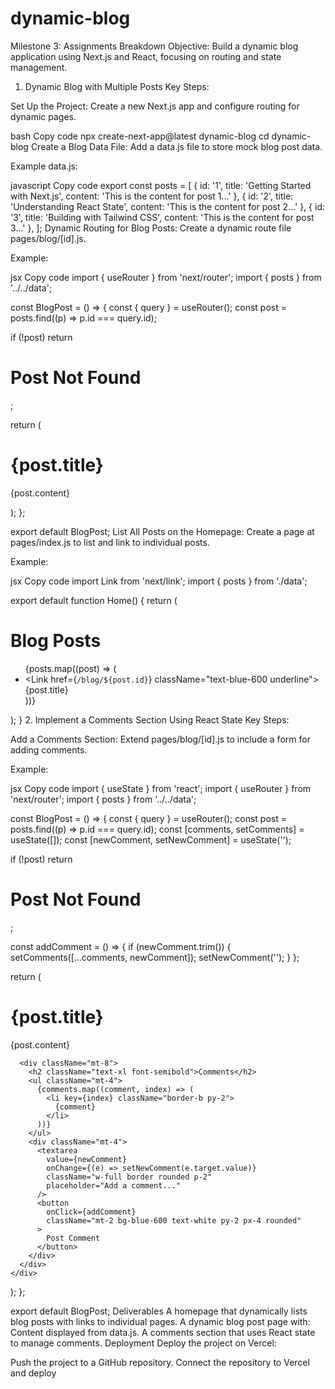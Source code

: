 # dynamic-blog

Milestone 3: Assignments Breakdown
Objective: Build a dynamic blog application using Next.js and React, focusing on routing and state management.

1. Dynamic Blog with Multiple Posts
Key Steps:

Set Up the Project:
Create a new Next.js app and configure routing for dynamic pages.

bash
Copy code
npx create-next-app@latest dynamic-blog
cd dynamic-blog
Create a Blog Data File:
Add a data.js file to store mock blog post data.

Example data.js:

javascript
Copy code
export const posts = [
  { id: '1', title: 'Getting Started with Next.js', content: 'This is the content for post 1...' },
  { id: '2', title: 'Understanding React State', content: 'This is the content for post 2...' },
  { id: '3', title: 'Building with Tailwind CSS', content: 'This is the content for post 3...' },
];
Dynamic Routing for Blog Posts:
Create a dynamic route file pages/blog/[id].js.

Example:

jsx
Copy code
import { useRouter } from 'next/router';
import { posts } from '../../data';

const BlogPost = () => {
  const { query } = useRouter();
  const post = posts.find((p) => p.id === query.id);

  if (!post) return <h1>Post Not Found</h1>;

  return (
    <div className="p-4">
      <h1 className="text-2xl font-bold">{post.title}</h1>
      <p className="mt-4">{post.content}</p>
    </div>
  );
};

export default BlogPost;
List All Posts on the Homepage:
Create a page at pages/index.js to list and link to individual posts.

Example:

jsx
Copy code
import Link from 'next/link';
import { posts } from './data';

export default function Home() {
  return (
    <div className="p-4">
      <h1 className="text-3xl font-bold mb-4">Blog Posts</h1>
      <ul>
        {posts.map((post) => (
          <li key={post.id} className="mb-2">
            <Link href={`/blog/${post.id}`} className="text-blue-600 underline">
              {post.title}
            </Link>
          </li>
        ))}
      </ul>
    </div>
  );
}
2. Implement a Comments Section Using React State
Key Steps:

Add a Comments Section:
Extend pages/blog/[id].js to include a form for adding comments.

Example:

jsx
Copy code
import { useState } from 'react';
import { useRouter } from 'next/router';
import { posts } from '../../data';

const BlogPost = () => {
  const { query } = useRouter();
  const post = posts.find((p) => p.id === query.id);
  const [comments, setComments] = useState([]);
  const [newComment, setNewComment] = useState('');

  if (!post) return <h1>Post Not Found</h1>;

  const addComment = () => {
    if (newComment.trim()) {
      setComments([...comments, newComment]);
      setNewComment('');
    }
  };

  return (
    <div className="p-4">
      <h1 className="text-2xl font-bold">{post.title}</h1>
      <p className="mt-4">{post.content}</p>

      <div className="mt-8">
        <h2 className="text-xl font-semibold">Comments</h2>
        <ul className="mt-4">
          {comments.map((comment, index) => (
            <li key={index} className="border-b py-2">
              {comment}
            </li>
          ))}
        </ul>
        <div className="mt-4">
          <textarea
            value={newComment}
            onChange={(e) => setNewComment(e.target.value)}
            className="w-full border rounded p-2"
            placeholder="Add a comment..."
          />
          <button
            onClick={addComment}
            className="mt-2 bg-blue-600 text-white py-2 px-4 rounded"
          >
            Post Comment
          </button>
        </div>
      </div>
    </div>
  );
};

export default BlogPost;
Deliverables
A homepage that dynamically lists blog posts with links to individual pages.
A dynamic blog post page with:
Content displayed from data.js.
A comments section that uses React state to manage comments.
Deployment
Deploy the project on Vercel:

Push the project to a GitHub repository.
Connect the repository to Vercel and deploy

